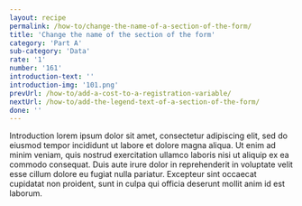 ```yaml
---
layout: recipe
permalink: /how-to/change-the-name-of-a-section-of-the-form/
title: 'Change the name of the section of the form'
category: 'Part A'
sub-category: 'Data'
rate: '1'
number: '161'
introduction-text: ''
introduction-img: '101.png'
prevUrl: /how-to/add-a-cost-to-a-registration-variable/
nextUrl: /how-to/add-the-legend-text-of-a-section-of-the-form/
done: ''
---
```


Introduction lorem ipsum dolor sit amet, consectetur adipiscing elit, sed do eiusmod tempor incididunt ut labore et dolore magna aliqua. Ut enim ad minim veniam, quis nostrud exercitation ullamco laboris nisi ut aliquip ex ea commodo consequat. Duis aute irure dolor in reprehenderit in voluptate velit esse cillum dolore eu fugiat nulla pariatur. Excepteur sint occaecat cupidatat non proident, sunt in culpa qui officia deserunt mollit anim id est laborum.

